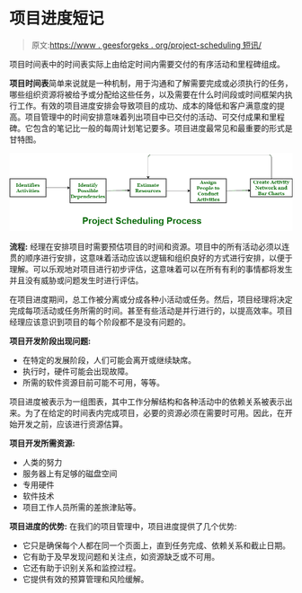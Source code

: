 # 项目进度短记

> 原文:[https://www . geesforgeks . org/project-scheduling 短讯/](https://www.geeksforgeeks.org/short-note-on-project-scheduling/)

项目时间表中的时间表实际上由给定时间内需要交付的有序活动和里程碑组成。

**项目时间表**简单来说就是一种机制，用于沟通和了解需要完成或必须执行的任务，哪些组织资源将被给予或分配给这些任务，以及需要在什么时间段或时间框架内执行工作。有效的项目进度安排会导致项目的成功、成本的降低和客户满意度的提高。项目管理中的时间安排意味着列出项目中已交付的活动、可交付成果和里程碑。它包含的笔记比一般的每周计划笔记要多。项目进度最常见和最重要的形式是甘特图。

![](img/98d428e5874a34f1ec9a42daeba2c685.png)

**流程:**
经理在安排项目时需要预估项目的时间和资源。项目中的所有活动必须以连贯的顺序进行安排，这意味着活动应该以逻辑和组织良好的方式进行安排，以便于理解。可以乐观地对项目进行初步评估，这意味着可以在所有有利的事情都将发生并且没有威胁或问题发生时进行评估。

在项目进度期间，总工作被分离或分成各种小活动或任务。然后，项目经理将决定完成每项活动或任务所需的时间。甚至有些活动是并行进行的，以提高效率。项目经理应该意识到项目的每个阶段都不是没有问题的。

**项目开发阶段出现问题:**

*   在特定的发展阶段，人们可能会离开或继续缺席。
*   执行时，硬件可能会出现故障。
*   所需的软件资源目前可能不可用，等等。

项目进度被表示为一组图表，其中工作分解结构和各种活动中的依赖关系被表示出来。为了在给定的时间表内完成项目，必要的资源必须在需要时可用。因此，在开始开发之前，应该进行资源估算。

**项目开发所需资源:**

*   人类的努力
*   服务器上有足够的磁盘空间
*   专用硬件
*   软件技术
*   项目工作人员所需的差旅津贴等。

**项目进度的优势:**
在我们的项目管理中，项目进度提供了几个优势:

*   它只是确保每个人都在同一个页面上，直到任务完成、依赖关系和截止日期。
*   它有助于及早发现问题和关注点，如资源缺乏或不可用。
*   它还有助于识别关系和监控过程。
*   它提供有效的预算管理和风险缓解。